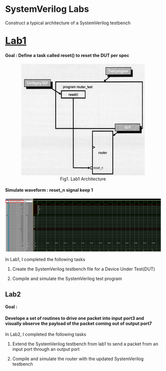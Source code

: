 # SystemVerilog Labs
Construct a typical architecture of a SystemVerilog testbench
## <a href="https://github.com/RexJian/SystemVerilogLabs/tree/main/Lab1" style="font-size: 1.5em;">Lab1</a>
#### Goal : Define a task called reset() to reset the DUT per spec
<p align="center">
  <img src="https://github.com/RexJian/SystemVerilogLabs/blob/main/Lab1/ArchitectureLab1.png" width="400" height="360" alt="Lab1 Architecture">
  <br>Fig1. Lab1 Architecture
</p> 

#### Simulate waveform : reset_n signal keep 1
<img src="https://github.com/RexJian/SystemVerilogLabs/blob/main/Lab1/Lab1Waveform.png">  
  
In Lab1, I completed the following tasks  
  
1. Create the SystemVerilog testbench file for a Device Under Test(DUT)  
  
2. Compile and simulate the SystemVerilog test program

## Lab2
#### Goal : 
#### Develope a set of routines to drive one packet into input port3 and visually observe the payload of the packet coming out of output port7  

In Lab2, I completed the following tasks  

1. Extend the SystemVerilog testbench from lab1 to send a packet from an input port through an output port

2. Compile and simulate the router with the updated SystemVerilog testbench
 
